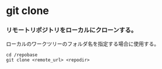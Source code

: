 git clone
=========

### リモートリポジトリをローカルにクローンする。
ローカルのワークツリーのフォルダ名を指定する場合に使用する。

    cd /repobase
    git clone <remote_url> <repodir>

